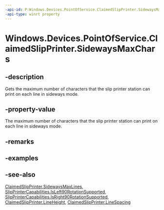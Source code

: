 ----api-id: P:Windows.Devices.PointOfService.ClaimedSlipPrinter.SidewaysMaxChars
-api-type: winrt property
---<!-- Property syntaxpublic uint SidewaysMaxChars { get; }--># Windows.Devices.PointOfService.ClaimedSlipPrinter.SidewaysMaxChars## -descriptionGets the maximum number of characters that the slip printer station can print on each line in sideways mode.## -property-valueThe maximum number of characters that the slip printer station can print on each line in sideways mode.## -remarks## -examples## -see-also[ClaimedSlipPrinter.SidewaysMaxLines](claimedslipprinter_sidewaysmaxlines.md), [SlipPrinterCapabilities.IsLeft90RotationSupported](slipprintercapabilities_isleft90rotationsupported.md), [SlipPrinterCapabilities.IsRight90RotationSupported](slipprintercapabilities_isright90rotationsupported.md), [ClaimedSlipPrinter.LineHeight](claimedslipprinter_lineheight.md), [ClaimedSlipPrinter.LineSpacing](claimedslipprinter_linespacing.md)